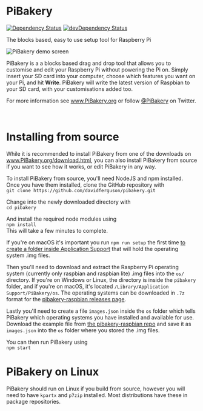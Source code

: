 # PiBakery

[![Dependency Status](https://img.shields.io/david/davidferguson/pibakery.svg?maxAge=2592000)](https://david-dm.org/davidferguson/pibakery)
[![devDependency Status](https://img.shields.io/david/dev/davidferguson/pibakery.svg?maxAge=2592000)](https://david-dm.org/davidferguson/pibakery)

The blocks based, easy to use setup tool for Raspberry Pi

![PiBakery demo screen](http://pibakery.org/img/blocks-on-workspace.png)

PiBakery is a a blocks based drag and drop tool that allows you to customise and edit your Raspberry Pi without powering the Pi on. Simply insert your SD card into your computer, choose which features you want on your Pi, and hit **Write**. PiBakery will write the latest version of Raspbian to your SD card, with your customisations added too.

For more information see www.PiBakery.org or follow [@PiBakery](http://twitter.com/PiBakery) on Twitter.

</br>

# Installing from source

While it is recommended to install PiBakery from one of the downloads on www.PiBakery.org/download.html, you can also install PiBakery from source if you want to see how it works, or edit PiBakery in any way.

To install PiBakery from source, you'll need NodeJS and npm installed. Once you have them installed, clone the GitHub repository with
</br>
`git clone https://github.com/davidferguson/pibakery.git`

Change into the newly downloaded directory with
</br>
`cd pibakery`

And install the required node modules using
</br>
`npm install`
</br>
This will take a few minutes to complete.

If you're on macOS it's important you run `npm run setup` the first time [to create a folder inside Application Support](https://github.com/davidferguson/pibakery/issues/29) that will hold the operating system  .img files.

Then you'll need to download and extract the Raspberry Pi operating system (currently only raspbian and raspbian lite) .img files into the `os/` directory. If you're on Windows or Linux, the directory is inside the `pibakery` folder, and if you're on macOS, it's located `/Library/Application Support/PiBakery/os`. The operating systems can be downloaded in `.7z` format for the [pibakery-raspbian releases page](https://github.com/davidferguson/pibakery-raspbian/releases).

Lastly you'll need to create a file `images.json` inside the `os` folder which tells PiBakery which operating systems you have installed and available for use. Download the example file from [the pibakery-raspbian repo](https://raw.githubusercontent.com/davidferguson/pibakery-raspbian/master/images.json) and save it as `images.json` into the `os` folder where you stored the .img files.

You can then run PiBakery using
</br>
`npm start`

# PiBakery on Linux
PiBakery should run on Linux if you build from source, however you will need to have `kpartx` and `p7zip` installed. Most distributions have these in package repositories.
